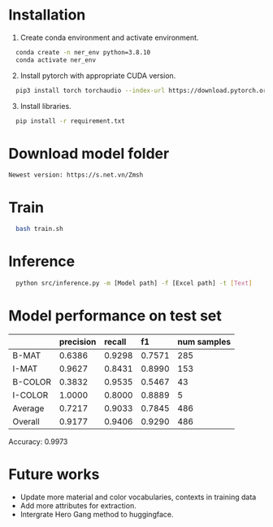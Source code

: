 # Installation
1. Create conda environment and activate environment.
```bash
  conda create -n ner_env python=3.8.10 
  conda activate ner_env
```
2. Install pytorch with appropriate CUDA version.
```bash
  pip3 install torch torchaudio --index-url https://download.pytorch.org/whl/cu118
```
3. Install libraries.
```bash
  pip install -r requirement.txt
```
# Download model folder
```
Newest version: https://s.net.vn/Zmsh
```

# Train
```bash
  bash train.sh
```

# Inference
```bash
  python src/inference.py -m [Model path] -f [Excel path] -t [Text]
```

# Model performance on test set
| | precision| recall   |f1     | num samples|
| :-------- | :------- | :------- |:------|:------|
| B-MAT | 0.6386    | 0.9298    | 0.7571 | 285 |
| I-MAT | 0.9627    | 0.8431    | 0.8990 | 153 |
| B-COLOR | 0.3832 | 0.9535 | 0.5467 | 43 |
| I-COLOR | 1.0000 | 0.8000 | 0.8889 | 5  |
| Average | 0.7217 | 0.9033 | 0.7845 | 486 |
| Overall | 0.9177 | 0.9406 | 0.9290 | 486 |

Accuracy: 0.9973

# Future works
- Update more material and color vocabularies, contexts in training data
- Add more attributes for extraction.
- Intergrate Hero Gang method to huggingface.
